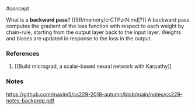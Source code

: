 #concept

What is a **backward pass**?
[[SR/memory/crCTPzrN.md|?]]
A backward pass computes the gradient of the loss function with respect to each weight by chain-rule, starting from the output layer back to the input layer. Weights and biases are updated in response to the loss in the output.


### References
1. [[Build micrograd, a scalar-based neural network with Karpathy]]

### Notes

https://github.com/maxim5/cs229-2018-autumn/blob/main/notes/cs229-notes-backprop.pdf